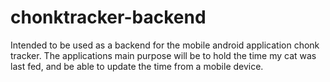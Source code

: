 # chonktracker-backend
Intended to be used as a backend for the mobile android application chonk tracker. The applications main purpose will be to hold the time my cat was last fed, and be able to update the time from a mobile device.
